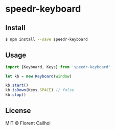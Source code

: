 # speedr-keyboard

## Install

```sh
$ npm install --save speedr-keyboard
```

## Usage

```js
import {Keyboard, Keys} from 'speedr-keyboard'

let kb = new Keyboard(window)

kb.start()
kb.isDown(Keys.SPACE) // false
kb.stop()
```

## License

MIT © Florent Cailhol
